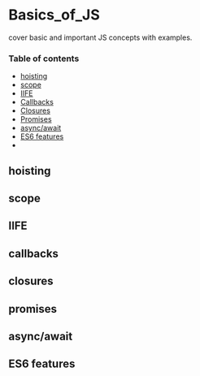 # Basics_of_JS
cover basic and important JS concepts with examples.

### Table of contents 


- [hoisting](#hoisting)                                                                                  
- [scope](#scope)                                                 
- [IIFE](#IIFE)
- [Callbacks](#callbacks)
- [Closures](#closures)
- [Promises](#promises)
- [async/await](#async/await)
- <a href='#es6-featuers'> ES6 features </a>
- 

## hoisting

## scope

## IIFE

## callbacks

## closures

## promises

## async/await

## ES6 features

